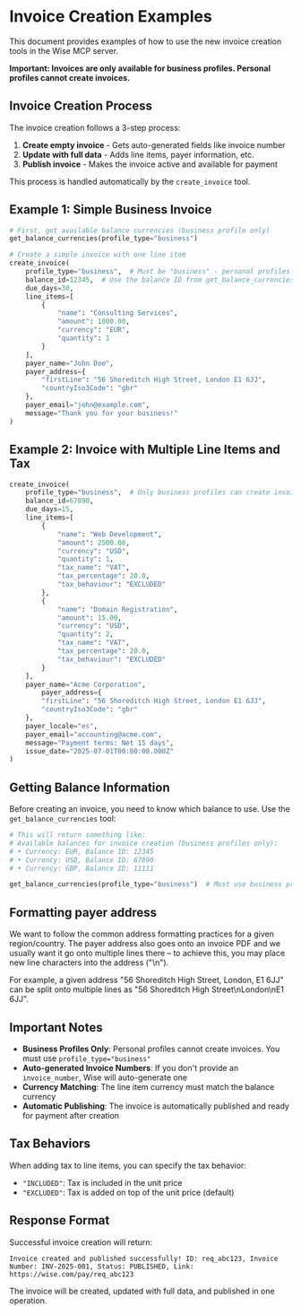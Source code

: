 # Invoice Creation Examples

This document provides examples of how to use the new invoice creation tools in the Wise MCP server.

**Important: Invoices are only available for business profiles. Personal profiles cannot create invoices.**

## Invoice Creation Process

The invoice creation follows a 3-step process:
1. **Create empty invoice** - Gets auto-generated fields like invoice number
2. **Update with full data** - Adds line items, payer information, etc.
3. **Publish invoice** - Makes the invoice active and available for payment

This process is handled automatically by the `create_invoice` tool.

## Example 1: Simple Business Invoice

```python
# First, get available balance currencies (business profile only)
get_balance_currencies(profile_type="business")

# Create a simple invoice with one line item
create_invoice(
    profile_type="business",  # Must be "business" - personal profiles cannot create invoices
    balance_id=12345,  # Use the balance ID from get_balance_currencies
    due_days=30,
    line_items=[
        {
            "name": "Consulting Services",
            "amount": 1000.00,
            "currency": "EUR",
            "quantity": 1
        }
    ],
    payer_name="John Doe",
    payer_address={
        "firstLine": "56 Shoreditch High Street, London E1 6JJ",
        "countryIso3Code": "gbr"
    },
    payer_email="john@example.com",
    message="Thank you for your business!"
)
```

## Example 2: Invoice with Multiple Line Items and Tax

```python
create_invoice(
    profile_type="business",  # Only business profiles can create invoices
    balance_id=67890,
    due_days=15,
    line_items=[
        {
            "name": "Web Development",
            "amount": 2500.00,
            "currency": "USD",
            "quantity": 1,
            "tax_name": "VAT",
            "tax_percentage": 20.0,
            "tax_behaviour": "EXCLUDED"
        },
        {
            "name": "Domain Registration",
            "amount": 15.00,
            "currency": "USD",
            "quantity": 2,
            "tax_name": "VAT",
            "tax_percentage": 20.0,
            "tax_behaviour": "EXCLUDED"
        }
    ],
    payer_name="Acme Corporation",
        payer_address={
        "firstLine": "56 Shoreditch High Street, London E1 6JJ",
        "countryIso3Code": "gbr"
    },
    payer_locale="es",
    payer_email="accounting@acme.com",
    message="Payment terms: Net 15 days",
    issue_date="2025-07-01T00:00:00.000Z"
)
```

## Getting Balance Information

Before creating an invoice, you need to know which balance to use. Use the `get_balance_currencies` tool:

```python
# This will return something like:
# Available balances for invoice creation (business profiles only):
# • Currency: EUR, Balance ID: 12345
# • Currency: USD, Balance ID: 67890
# • Currency: GBP, Balance ID: 11111

get_balance_currencies(profile_type="business")  # Must use business profile
```

## Formatting payer address

We want to follow the common address formatting practices for a given region/country.
The payer address also goes onto an invoice PDF and we usually want it go onto multiple lines there – to achieve this, you may place new line characters into the address ("\n").

For example, a given address "56 Shoreditch High Street, London, E1 6JJ" can be split onto multiple lines as "56 Shoreditch High Street\nLondon\nE1 6JJ".

## Important Notes

- **Business Profiles Only**: Personal profiles cannot create invoices. You must use `profile_type="business"`
- **Auto-generated Invoice Numbers**: If you don't provide an `invoice_number`, Wise will auto-generate one
- **Currency Matching**: The line item currency must match the balance currency
- **Automatic Publishing**: The invoice is automatically published and ready for payment after creation

## Tax Behaviors

When adding tax to line items, you can specify the tax behavior:

- `"INCLUDED"`: Tax is included in the unit price
- `"EXCLUDED"`: Tax is added on top of the unit price (default)

## Response Format

Successful invoice creation will return:
```
Invoice created and published successfully! ID: req_abc123, Invoice Number: INV-2025-001, Status: PUBLISHED, Link: https://wise.com/pay/req_abc123
```

The invoice will be created, updated with full data, and published in one operation.
